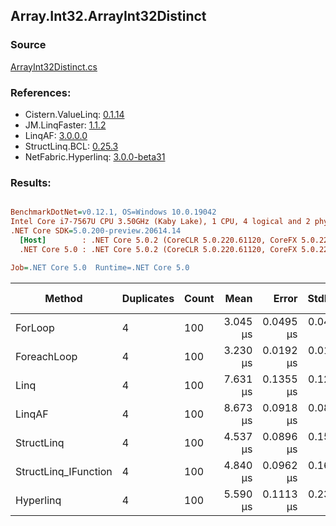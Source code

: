 ﻿## Array.Int32.ArrayInt32Distinct

### Source
[ArrayInt32Distinct.cs](../LinqBenchmarks/Array/Int32/ArrayInt32Distinct.cs)

### References:
- Cistern.ValueLinq: [0.1.14](https://www.nuget.org/packages/Cistern.ValueLinq/0.1.14)
- JM.LinqFaster: [1.1.2](https://www.nuget.org/packages/JM.LinqFaster/1.1.2)
- LinqAF: [3.0.0.0](https://www.nuget.org/packages/LinqAF/3.0.0.0)
- StructLinq.BCL: [0.25.3](https://www.nuget.org/packages/StructLinq.BCL/0.25.3)
- NetFabric.Hyperlinq: [3.0.0-beta31](https://www.nuget.org/packages/NetFabric.Hyperlinq/3.0.0-beta31)

### Results:
``` ini

BenchmarkDotNet=v0.12.1, OS=Windows 10.0.19042
Intel Core i7-7567U CPU 3.50GHz (Kaby Lake), 1 CPU, 4 logical and 2 physical cores
.NET Core SDK=5.0.200-preview.20614.14
  [Host]        : .NET Core 5.0.2 (CoreCLR 5.0.220.61120, CoreFX 5.0.220.61120), X64 RyuJIT
  .NET Core 5.0 : .NET Core 5.0.2 (CoreCLR 5.0.220.61120, CoreFX 5.0.220.61120), X64 RyuJIT

Job=.NET Core 5.0  Runtime=.NET Core 5.0  

```
|               Method | Duplicates | Count |     Mean |     Error |    StdDev | Ratio | RatioSD |  Gen 0 | Gen 1 | Gen 2 | Allocated |
|--------------------- |----------- |------ |---------:|----------:|----------:|------:|--------:|-------:|------:|------:|----------:|
|              ForLoop |          4 |   100 | 3.045 μs | 0.0495 μs | 0.0463 μs |  1.00 |    0.00 | 2.8687 |     - |     - |    6008 B |
|          ForeachLoop |          4 |   100 | 3.230 μs | 0.0192 μs | 0.0180 μs |  1.06 |    0.02 | 2.8687 |     - |     - |    6008 B |
|                 Linq |          4 |   100 | 7.631 μs | 0.1355 μs | 0.1202 μs |  2.51 |    0.06 | 2.0599 |     - |     - |    4312 B |
|               LinqAF |          4 |   100 | 8.673 μs | 0.0918 μs | 0.0859 μs |  2.85 |    0.06 | 5.9204 |     - |     - |   12400 B |
|           StructLinq |          4 |   100 | 4.537 μs | 0.0896 μs | 0.1570 μs |  1.50 |    0.06 | 0.0153 |     - |     - |      32 B |
| StructLinq_IFunction |          4 |   100 | 4.840 μs | 0.0962 μs | 0.1660 μs |  1.60 |    0.06 |      - |     - |     - |         - |
|            Hyperlinq |          4 |   100 | 5.590 μs | 0.1113 μs | 0.2324 μs |  1.85 |    0.09 |      - |     - |     - |         - |
